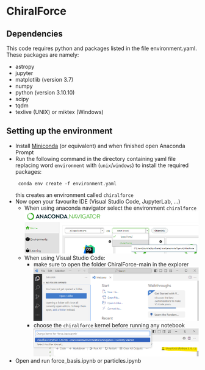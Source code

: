 # ChiralForce

## Dependencies
This code requires python and packages listed in the file environment.yaml. These packages are namely:
* astropy
* jupyter
* matplotlib (version 3.7)
* numpy
* python (version 3.10.10)
* scipy
* tqdm
* texlive (UNIX) or miktex (Windows)

## Setting up the environment
* Install [Miniconda](https://docs.conda.io/projects/miniconda/en/latest/miniconda-install.html) (or equivalent) and when finished open Anaconda Prompt
* Run the following command in the directory containing yaml file replacing word `environment` with (`unix`/`windows`) to install the required packages: 
  ```
   conda env create -f environment.yaml
  ```
  this creates an environment called `chiralforce`
* Now open your favourite IDE (Visual Studio Code, JupyterLab, …) 
  * When using anaconda navigator select the environment `chiralforce`
    ![anaconda navigator](figures/anaconda.png)
  * When using Visual Studio Code:
    * make sure to open the folder ChiralForce-main in the explorer 
    ![vscode explorer](figures/vsexplorer.png)
    * choose the `chiralforce` kernel before running any notebook
    ![vscode kernel](figures/vskernel.png)
* Open and run force_basis.ipynb or particles.ipynb  
